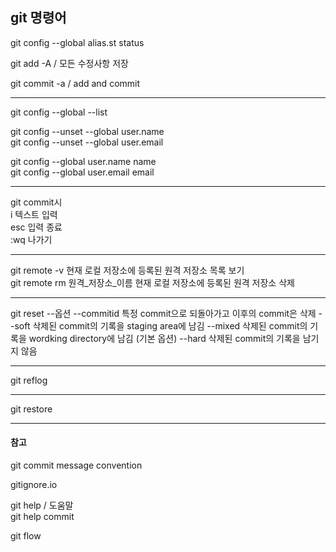 ## git 명령어

git config --global alias.st status

git add -A / 모든 수정사항 저장

git commit -a / add and commit
______________

git config --global --list

git config --unset --global user.name  
git config --unset --global user.email

git config --global user.name name  
git config --global user.email email
______________

git commit시  
i 텍스트 입력  
esc 입력 종료  
:wq 나가기
______________

git remote -v 현재 로컬 저장소에 등록된 원격 저장소 목록 보기  
git remote rm 원격_저장소_이름 현재 로컬 저장소에 등록된 원격 저장소 삭제 
______________

git reset --옵션 --commitid 특정 commit으로 되돌아가고 이후의 commit은 삭제 
--soft 삭제된 commit의 기록을 staging area에 남김
--mixed 삭제된 commit의 기록을 wordking directory에 남김 (기본 옵션) 
--hard 삭제된 commit의 기록을 남기지 않음
______________

git reflog

______________

git restore <file>

______________


#### 참고

git commit message convention  

gitignore.io

git help / 도움말  
git help commit

git flow